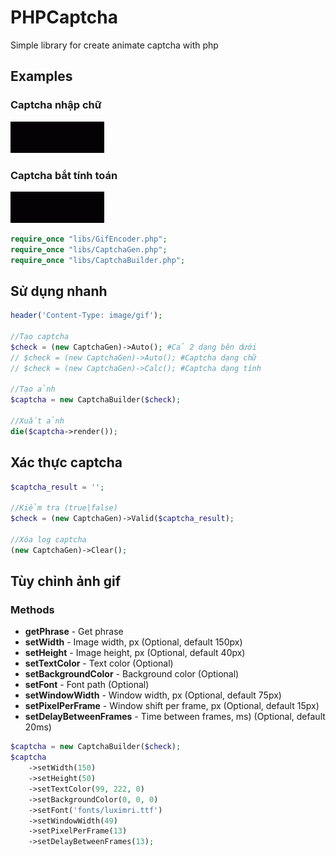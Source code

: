 # PHPCaptcha
Simple library for create animate captcha with php
## Examples

### Captcha nhập chữ
![example1](demo/1.gif)
### Captcha bắt tính toán
![example2](demo/2.gif)

```php
require_once "libs/GifEncoder.php";
require_once "libs/CaptchaGen.php";
require_once "libs/CaptchaBuilder.php";
```

## Sử dụng nhanh

```php
header('Content-Type: image/gif');

//Tạo captcha
$check = (new CaptchaGen)->Auto(); #Cả 2 dạng bên dưới
// $check = (new CaptchaGen)->Auto(); #Captcha dạng chữ
// $check = (new CaptchaGen)->Calc(); #Captcha dạng tính

//Tạo ảnh
$captcha = new CaptchaBuilder($check);

//Xuất ảnh
die($captcha->render());
```

## Xác thực captcha
```php
$captcha_result = '';

//Kiểm tra (true|false)
$check = (new CaptchaGen)->Valid($captcha_result);

//Xóa log captcha
(new CaptchaGen)->Clear();
```
## Tùy chỉnh ảnh gif
### Methods

* **getPhrase** - Get phrase
* **setWidth** - Image width, px (Optional, default 150px)
* **setHeight** - Image height, px  (Optional, default 40px)
* **setTextColor** - Text color  (Optional)
* **setBackgroundColor** - Background color  (Optional)
* **setFont** - Font path  (Optional)
* **setWindowWidth** - Window width, px  (Optional, default 75px)
* **setPixelPerFrame** - Window shift per frame, px  (Optional, default 15px)
* **setDelayBetweenFrames** - Time between frames, ms)  (Optional, default 20ms)
```php
$captcha = new CaptchaBuilder($check);
$captcha
    ->setWidth(150)
    ->setHeight(50)
    ->setTextColor(99, 222, 0)
    ->setBackgroundColor(0, 0, 0)
    ->setFont('fonts/luximri.ttf')
    ->setWindowWidth(49)
    ->setPixelPerFrame(13)
    ->setDelayBetweenFrames(13);
```
